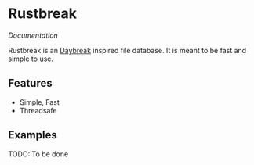 Rustbreak
=========

*Documentation*

Rustbreak is an [Daybreak](https://propublica.github.io/daybreak/) inspired file
database. It is meant to be fast and simple to use.

Features
--------

- Simple, Fast
- Threadsafe

Examples
--------

TODO: To be done
